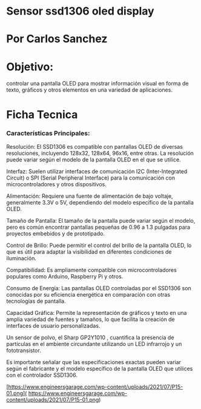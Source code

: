 # Sensor ssd1306 oled display

# Por Carlos Sanchez

# Objetivo:

controlar una pantalla OLED para mostrar información visual en forma de texto, gráficos y otros elementos en una variedad de aplicaciones. 


# Ficha Tecnica
### Características Principales:
Resolución: El SSD1306 es compatible con pantallas OLED de diversas resoluciones, incluyendo 128x32, 128x64, 96x16, entre otras. La resolución puede variar según el modelo de la pantalla OLED en el que se utilice.

Interfaz: Suelen utilizar interfaces de comunicación I2C (Inter-Integrated Circuit) o SPI (Serial Peripheral Interface) para la comunicación con microcontroladores y otros dispositivos.

Alimentación: Requiere una fuente de alimentación de bajo voltaje, generalmente 3.3V o 5V, dependiendo del modelo específico de la pantalla OLED.

Tamaño de Pantalla: El tamaño de la pantalla puede variar según el modelo, pero es común encontrar pantallas pequeñas de 0.96 a 1.3 pulgadas para proyectos embebidos y de prototipado.

Control de Brillo: Puede permitir el control del brillo de la pantalla OLED, lo que es útil para adaptar la visibilidad en diferentes condiciones de iluminación.

Compatibilidad: Es ampliamente compatible con microcontroladores populares como Arduino, Raspberry Pi y otros.

Consumo de Energía: Las pantallas OLED controladas por el SSD1306 son conocidas por su eficiencia energética en comparación con otras tecnologías de pantalla.

Capacidad Gráfica: Permite la representación de gráficos y texto en una amplia variedad de fuentes y tamaños, lo que facilita la creación de interfaces de usuario personalizadas.

Un sensor de polvo, el Sharp GP2Y1010 , cuantifica la presencia de partículas en el ambiente circundante utilizando un LED infrarrojo y un fototransistor. 

Es importante señalar que las especificaciones exactas pueden variar según el fabricante y el modelo específico de la pantalla OLED que utilices con el controlador SSD1306.



[https://www.engineersgarage.com/wp-content/uploads/2021/07/P15-01.png]( https://www.engineersgarage.com/wp-content/uploads/2021/07/P15-01.png)
